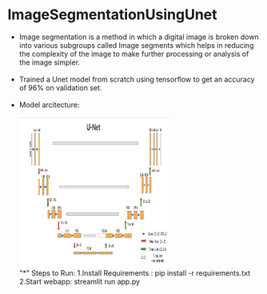 # ImageSegmentationUsingUnet
<ul>
<li> Image segmentation is a method in which a digital image is broken down into various subgroups called
Image segments which helps in reducing the complexity of the image to make further processing or
analysis of the image simpler.</li>
<br>
<li> Trained a Unet model from scratch using tensorflow to get an accuracy of 96% on validation set.</li>
<br>
<li> Model arcitecture:</li>
<br>
<img src="https://github.com/suniladityajatni/ImageSegmentationUsingUnet/blob/master/unet.png" height=300 width=300\>
<br>
"*" Steps to Run:
1.Install Requirements : pip install -r requirements.txt
2.Start webapp: streamlit run app.py
